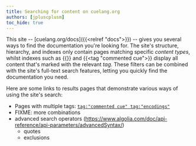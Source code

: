 ```yaml
---
title: Searching for content on cuelang.org
authors: [jpluscplusm]
toc_hide: true
---
```


This site -- [cuelang.org/docs]({{<relref "docs">}}) -- gives you several ways
to find the documentation you're looking for.
The site's structure, hierarchy, and indexes only contain pages matching
specific *content types*,
whilst indexes such as {{<tag modules>}} and {{<tag "commented cue">}} display
all content that's marked with the relevant *tag*.
These filters can be combined with the site's full-text search features,
letting you quickly find the documentation you need.

Here are some links to results pages that demonstrate various ways of using the
site's search:

- Pages with multiple tags: [`tag:"commented cue" tag:"encodings"`](/search/?q=tag:%22commented%20cue%22%20tag:%22encodings%22)
- FIXME: more combinations
- advanced search operators (https://www.algolia.com/doc/api-reference/api-parameters/advancedSyntax/)
  - quotes
  - exclusions
